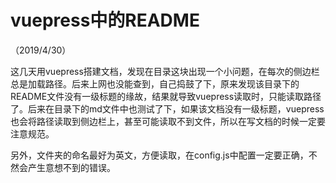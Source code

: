 # vuepress中的README

（2019/4/30）

这几天用vuepress搭建文档，发现在目录这块出现一个小问题，在每次的侧边栏总是加载路径。后来上网也没能查到，自己捣鼓了下，原来发现该目录下的README文件没有一级标题的缘故，结果就导致vuepress读取时，只能读取路径了。后来在目录下的md文件中也测试了下，如果该文档没有一级标题，vuepress也会将路径读取到侧边栏上，甚至可能读取不到文件，所以在写文档的时候一定要注意规范。

另外，文件夹的命名最好为英文，方便读取，在config.js中配置一定要正确，不然会产生意想不到的错误。